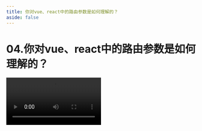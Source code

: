 ```yaml
---
title: 你对vue、react中的路由参数是如何理解的？
aside: false
---
```


# 04.你对vue、react中的路由参数是如何理解的？

<video autoplay src="http://qn.chinavanes.com/interview/project-interview/04.你对vue、react中的路由参数是如何理解的？.mp4" controls controlsList="nodownload" width="50%"/>

